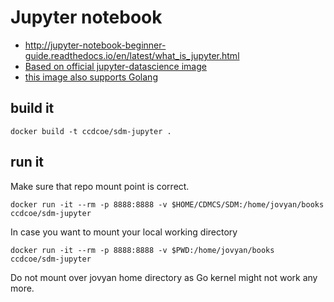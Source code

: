 # Jupyter notebook

* http://jupyter-notebook-beginner-guide.readthedocs.io/en/latest/what_is_jupyter.html
* [Based on official jupyter-datascience image](https://github.com/jupyter/docker-stacks)
* [this image also supports Golang](https://github.com/gopherdata/gophernotes)
 
## build it

```
docker build -t ccdcoe/sdm-jupyter .
```

## run it

Make sure that repo mount point is correct.

```
docker run -it --rm -p 8888:8888 -v $HOME/CDMCS/SDM:/home/jovyan/books ccdcoe/sdm-jupyter
```

In case you want to mount your local working directory

```
docker run -it --rm -p 8888:8888 -v $PWD:/home/jovyan/books ccdcoe/sdm-jupyter
```

Do not mount over jovyan home directory as Go kernel might not work any more.
